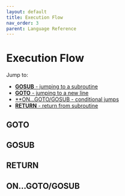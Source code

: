 ```yaml
---
layout: default
title: Execution Flow
nav_order: 3
parent: Language Reference
---
```


# Execution Flow

Jump to:

- [**GOSUB** - jumping to a subroutine](#gosub)
- [**GOTO** - jumping to a new line](#goto)
- [**ON...GOTO/GOSUB - conditional jumps](#ongotogosub)
- [**RETURN** - return from subroutine](#return)

## GOTO

## GOSUB

## RETURN

## ON...GOTO/GOSUB
